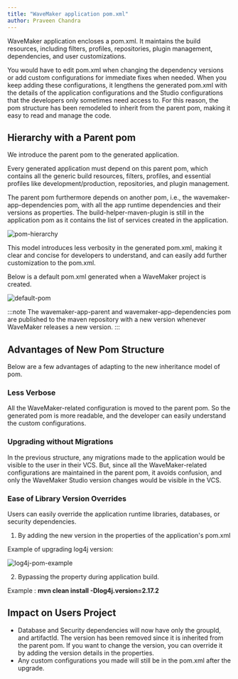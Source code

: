 ```yaml
---
title: "WaveMaker application pom.xml"
author: Praveen Chandra
---
```



WaveMaker application encloses a pom.xml. It maintains the build resources, including filters, profiles, repositories, plugin management, dependencies, and user customizations. 

You would have to edit pom.xml when changing the dependency versions or add custom configurations for immediate fixes when needed. When you keep adding these configurations, it lengthens the generated pom.xml with the details of the application configurations and the Studio configurations that the developers only sometimes need access to. For this reason, the pom structure has been remodeled to inherit from the parent pom, making it easy to read and manage the code. 

<!-- truncate -->

## Hierarchy with a Parent pom

We introduce the parent pom to the generated application. 

Every generated application must depend on this parent pom, which contains all the generic build resources, filters, profiles, and essential profiles like development/production, repositories, and plugin management. 

The parent pom furthermore depends on another pom, i.e., the wavemaker-app-dependencies pom, with all the app runtime dependencies and their versions as properties. The build-helper-maven-plugin is still in the application pom as it contains the list of services created in the application.

![pom-hierarchy](/learn/assets/pom-hierarchy.png)

This model introduces less verbosity in the generated pom.xml, making it clear and concise for developers to understand, and can easily add further customization to the pom.xml.

Below is a default pom.xml generated when a WaveMaker project is created.

![default-pom](/learn/assets/default-pom.png)

:::note
The wavemaker-app-parent and wavemaker-app-dependencies pom are published to the maven repository with a new version whenever WaveMaker releases a new version.
:::

## Advantages of New Pom Structure

Below are a few advantages of adapting to the new inheritance model of pom.

### Less Verbose
 
All the WaveMaker-related configuration is moved to the parent pom. So the generated pom is more readable, and the developer can easily understand the custom configurations.

### Upgrading without Migrations

In the previous structure, any migrations made to the application would be visible to the user in their VCS. But, since all the WaveMaker-related configurations are maintained in the parent pom, it avoids confusion, and only the WaveMaker Studio version changes would be visible in the VCS.	

### Ease of Library Version Overrides

Users can easily override the application runtime libraries, databases, or security dependencies.

1. By adding the new version in the properties of the application's pom.xml

 Example of upgrading log4j version: 

 ![log4j-pom-example](/learn/assets/log4j-pom-example.png)

2. Bypassing the property during application build.
 
 Example : **mvn clean install -Dlog4j.version=2.17.2** 

## Impact on Users Project

- Database and Security dependencies will now have only the groupId, and artifactId. The version has been removed since it is inherited from the parent pom. If you want to change the version, you can override it by adding the version details in the properties.
- Any custom configurations you made will still be in the pom.xml after the upgrade.


